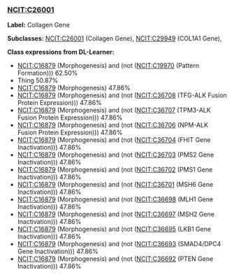 
### [NCIT:C26001](http://purl.obolibrary.org/obo/NCIT_C26001)
**Label:** Collagen Gene

**Subclasses:** [NCIT:C26001](http://purl.obolibrary.org/obo/NCIT_C26001) (Collagen Gene), [NCIT:C29949](http://purl.obolibrary.org/obo/NCIT_C29949) (COL1A1 Gene), 

**Class expressions from DL-Learner:**

- [NCIT:C16879](http://purl.obolibrary.org/obo/NCIT_C16879) (Morphogenesis) and (not ([NCIT:C19970](http://purl.obolibrary.org/obo/NCIT_C19970) (Pattern Formation))) 62.50%
- Thing 50.87%
- [NCIT:C16879](http://purl.obolibrary.org/obo/NCIT_C16879) (Morphogenesis) 47.86%
- [NCIT:C16879](http://purl.obolibrary.org/obo/NCIT_C16879) (Morphogenesis) and (not ([NCIT:C36708](http://purl.obolibrary.org/obo/NCIT_C36708) (TFG-ALK Fusion Protein Expression))) 47.86%
- [NCIT:C16879](http://purl.obolibrary.org/obo/NCIT_C16879) (Morphogenesis) and (not ([NCIT:C36707](http://purl.obolibrary.org/obo/NCIT_C36707) (TPM3-ALK Fusion Protein Expression))) 47.86%
- [NCIT:C16879](http://purl.obolibrary.org/obo/NCIT_C16879) (Morphogenesis) and (not ([NCIT:C36706](http://purl.obolibrary.org/obo/NCIT_C36706) (NPM-ALK Fusion Protein Expression))) 47.86%
- [NCIT:C16879](http://purl.obolibrary.org/obo/NCIT_C16879) (Morphogenesis) and (not ([NCIT:C36704](http://purl.obolibrary.org/obo/NCIT_C36704) (FHIT Gene Inactivation))) 47.86%
- [NCIT:C16879](http://purl.obolibrary.org/obo/NCIT_C16879) (Morphogenesis) and (not ([NCIT:C36703](http://purl.obolibrary.org/obo/NCIT_C36703) (PMS2 Gene Inactivation))) 47.86%
- [NCIT:C16879](http://purl.obolibrary.org/obo/NCIT_C16879) (Morphogenesis) and (not ([NCIT:C36702](http://purl.obolibrary.org/obo/NCIT_C36702) (PMS1 Gene Inactivation))) 47.86%
- [NCIT:C16879](http://purl.obolibrary.org/obo/NCIT_C16879) (Morphogenesis) and (not ([NCIT:C36701](http://purl.obolibrary.org/obo/NCIT_C36701) (MSH6 Gene Inactivation))) 47.86%
- [NCIT:C16879](http://purl.obolibrary.org/obo/NCIT_C16879) (Morphogenesis) and (not ([NCIT:C36698](http://purl.obolibrary.org/obo/NCIT_C36698) (MLH1 Gene Inactivation))) 47.86%
- [NCIT:C16879](http://purl.obolibrary.org/obo/NCIT_C16879) (Morphogenesis) and (not ([NCIT:C36697](http://purl.obolibrary.org/obo/NCIT_C36697) (MSH2 Gene Inactivation))) 47.86%
- [NCIT:C16879](http://purl.obolibrary.org/obo/NCIT_C16879) (Morphogenesis) and (not ([NCIT:C36695](http://purl.obolibrary.org/obo/NCIT_C36695) (LKB1 Gene Inactivation))) 47.86%
- [NCIT:C16879](http://purl.obolibrary.org/obo/NCIT_C16879) (Morphogenesis) and (not ([NCIT:C36693](http://purl.obolibrary.org/obo/NCIT_C36693) (SMAD4/DPC4 Gene Inactivation))) 47.86%
- [NCIT:C16879](http://purl.obolibrary.org/obo/NCIT_C16879) (Morphogenesis) and (not ([NCIT:C36692](http://purl.obolibrary.org/obo/NCIT_C36692) (PTEN Gene Inactivation))) 47.86%


